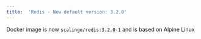 ```yaml
---
title:	'Redis - New default version: 3.2.0'
---
```


Docker image is now `scalingo/redis:3.2.0-1` and is based on Alpine Linux

